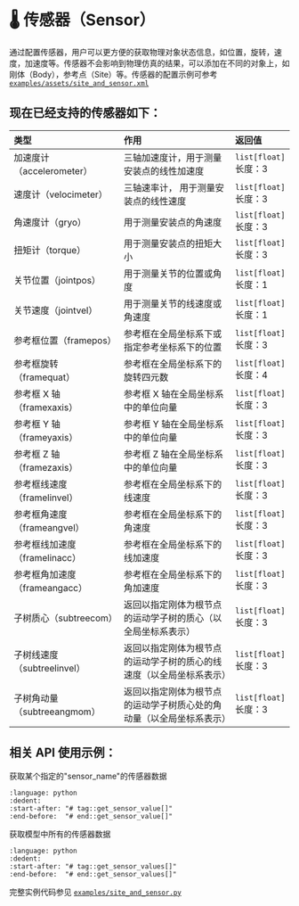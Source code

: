 # 🌡️ 传感器（Sensor）

通过配置传感器，用户可以更方便的获取物理对象状态信息，如位置，旋转，速度，加速度等。传感器不会影响到物理仿真的结果，可以添加在不同的对象上，如刚体（Body），参考点（Site）等。传感器的配置示例可参考 [`examples/assets/site_and_sensor.xml`](../../../../examples/assets/site_and_sensor.xml)

## 现在已经支持的传感器如下：

| 类型                          | 作用                                                                 | 返回值                     |
| :---------------------------- | :------------------------------------------------------------------- | :------------------------- |
| 加速度计（accelerometer）     | 三轴加速度计，用于测量安装点的线性加速度                             | `list[float]` <br> 长度：3 |
| 速度计（velocimeter）         | 三轴速率计， 用于测量安装点的线性速度                                | `list[float]` <br> 长度：3 |
| 角速度计（gryo）              | 用于测量安装点的角速度                                               | `list[float]` <br> 长度：3 |
| 扭矩计（torque）              | 用于测量安装点的扭矩大小                                             | `list[float]` <br> 长度：3 |
| 关节位置（jointpos）          | 用于测量关节的位置或角度                                             | `list[float]` <br> 长度：1 |
| 关节速度（jointvel）          | 用于测量关节的线速度或角速度                                         | `list[float]` <br> 长度：1 |
| 参考框位置（framepos）        | 参考框在全局坐标系下或指定参考坐标系下的位置                         | `list[float]` <br> 长度：3 |
| 参考框旋转（framequat）       | 参考框在全局坐标系下的旋转四元数                                     | `list[float]` <br> 长度：4 |
| 参考框 X 轴（framexaxis）     | 参考框 X 轴在全局坐标系中的单位向量                                  | `list[float]` <br> 长度：3 |
| 参考框 Y 轴（frameyaxis）     | 参考框 Y 轴在全局坐标系中的单位向量                                  | `list[float]` <br> 长度：3 |
| 参考框 Z 轴（framezaxis）     | 参考框 Z 轴在全局坐标系中的单位向量                                  | `list[float]` <br> 长度：3 |
| 参考框线速度（framelinvel）   | 参考框在全局坐标系下的线速度                                         | `list[float]` <br> 长度：3 |
| 参考框角速度（frameangvel）   | 参考框在全局坐标系下的角速度                                         | `list[float]` <br> 长度：3 |
| 参考框线加速度（framelinacc） | 参考框在全局坐标系下的线加速度                                       | `list[float]` <br> 长度：3 |
| 参考框角加速度（frameangacc） | 参考框在全局坐标系下的角加速度                                       | `list[float]` <br> 长度：3 |
| 子树质心（subtreecom）        | 返回以指定刚体为根节点的运动学子树的质心（以全局坐标系表示）         | `list[float]` <br> 长度：3 |
| 子树线速度（subtreelinvel）   | 返回以指定刚体为根节点的运动学子树的质心的线速度（以全局坐标系表示） | `list[float]` <br> 长度：3 |
| 子树角动量（subtreeangmom）   | 返回以指定刚体为根节点的运动学子树质心处的角动量（以全局坐标系表示） | `list[float]` <br> 长度：3 |

## 相关 API 使用示例：

获取某个指定的"sensor_name"的传感器数据

```{literalinclude} ../../../../examples/site_and_sensor.py
:language: python
:dedent:
:start-after: "# tag::get_sensor_value[]"
:end-before:  "# end::get_sensor_value[]"
```

获取模型中所有的传感器数据

```{literalinclude} ../../../../examples/site_and_sensor.py
:language: python
:dedent:
:start-after: "# tag::get_sensor_values[]"
:end-before:  "# end::get_sensor_values[]"
```

完整实例代码参见 [`examples/site_and_sensor.py`](../../../../examples/site_and_sensor.py)
